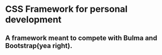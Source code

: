 # CSS Framework for personal development
## A framework meant to compete with Bulma and Bootstrap(yea right).

